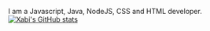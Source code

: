 I am a Javascript, Java, NodeJS, CSS and HTML developer. [![Xabi's GitHub stats](https://github-readme-stats.vercel.app/api?username=ezxabi)](https://tickety.top)
